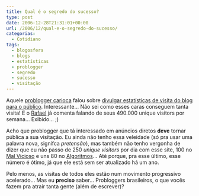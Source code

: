```yaml
---
title: Qual é o segredo do sucesso?
type: post
date: 2006-12-28T21:31:01+00:00
url: /2006/12/qual-e-o-segredo-do-sucesso/
categorias:
  - Cotidiano
tags:
  - blogosfera
  - blogs
  - estatísticas
  - problogger
  - segredo
  - sucesso
  - visitação
---
```


Aquele [problogger carioca][1] falou sobre [divulgar estatísticas de visita do blog para o público][2]. Interessante… Não sei como esses caras conseguem tanta visita! E o [Rafael][3] já comenta falando de seus 490.000 unique visitors por semana… Exibido… ;)

Acho que problogger que tá interessado em anúncios diretos **deve** tornar pública a sua visitação. Eu ainda não tenho essa veleidade (só pra usar uma palavra nova, signifca _pretensão_), mas também não tenho vergonha de dizer que eu não passo de 250 _unique visitors_ por dia com esse site, 100 no [Mal Vicioso][4] e uns 80 no [Algoritmos][5]… Até porque, pra esse último, esse número é ótimo, já que ele está sem ser atualizado há um ano.

Pelo menos, as visitas de todos eles estão num movimento progressivo acelerado… Mas eu **preciso** saber… Probloggers brasileiros, o que vocês fazem pra atrair tanta gente (além de escrever)?

[1]: http://www.carloscardoso.com/
[2]: http://www.contraditorium.com/2006/12/28/se-bota-pra-fora-quer-se-mostrar-se-esconde-mascarado/
[3]: http://novo-mundo.org/log/
[4]: http://malvicioso.com/
[5]: /tags/algoritmos/
